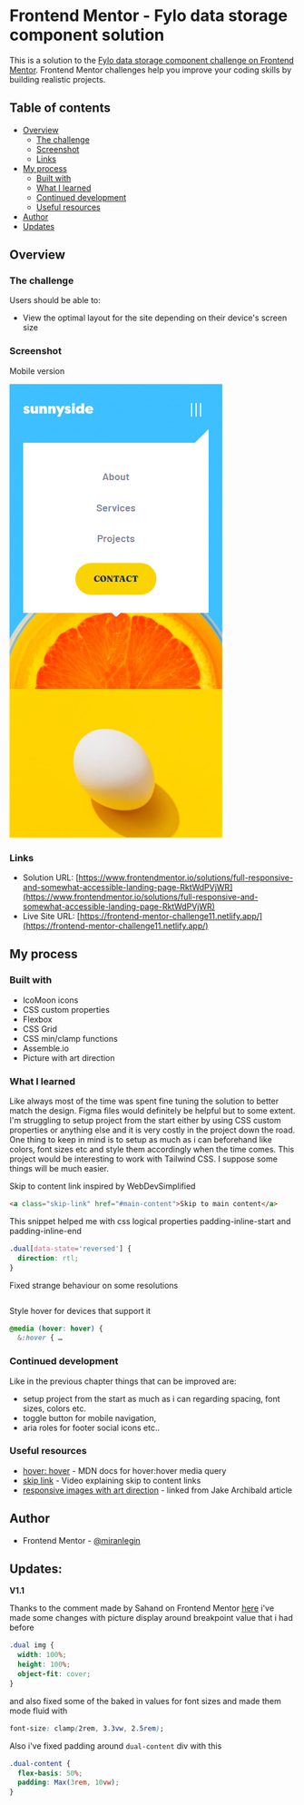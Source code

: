 # Frontend Mentor - Fylo data storage component solution

This is a solution to the [Fylo data storage component challenge on Frontend Mentor](https://www.frontendmentor.io/challenges/fylo-data-storage-component-1dZPRbV5n). Frontend Mentor challenges help you improve your coding skills by building realistic projects.

## Table of contents

- [Overview](#overview)
  - [The challenge](#the-challenge)
  - [Screenshot](#screenshot)
  - [Links](#links)
- [My process](#my-process)
  - [Built with](#built-with)
  - [What I learned](#what-i-learned)
  - [Continued development](#continued-development)
  - [Useful resources](#useful-resources)
- [Author](#author)
- [Updates](#updates)

## Overview

### The challenge

Users should be able to:

- View the optimal layout for the site depending on their device's screen size

### Screenshot

Mobile version

![](screenshots/mobile-screenshot.png)

### Links

- Solution URL: [https://www.frontendmentor.io/solutions/full-responsive-and-somewhat-accessible-landing-page-RktWdPVjWR](https://www.frontendmentor.io/solutions/full-responsive-and-somewhat-accessible-landing-page-RktWdPVjWR)
- Live Site URL: [https://frontend-mentor-challenge11.netlify.app/](https://frontend-mentor-challenge11.netlify.app/)

## My process

### Built with

- IcoMoon icons
- CSS custom properties
- Flexbox
- CSS Grid
- CSS min/clamp functions
- Assemble.io
- Picture with art direction

### What I learned

Like always most of the time was spent fine tuning the solution to better match the design. Figma files would definitely be helpful but to some extent. I'm struggling to setup project from the start either by using CSS custom properties or anything else and it is very costly in the project down the road. One thing to keep in mind is to setup as much as i can beforehand like colors, font sizes etc and style them accordingly when the time comes. This project would be interesting to work with Tailwind CSS. I suppose some things will be much easier.

Skip to content link inspired by WebDevSimplified

```html
<a class="skip-link" href="#main-content">Skip to main content</a>
```

This snippet helped me with css logical properties padding-inline-start and padding-inline-end

```css
.dual[data-state='reversed'] {
  direction: rtl;
}
```

Fixed strange behaviour on some resolutions

```css

```

Style hover for devices that support it

```css
@media (hover: hover) {
  &:hover { …
```

### Continued development

Like in the previous chapter things that can be improved are:

- setup project from the start as much as i can regarding spacing, font sizes, colors etc.
- toggle button for mobile navigation,
- aria roles for footer social icons etc..

### Useful resources

- [hover: hover](https://developer.mozilla.org/en-US/docs/Web/CSS/@media/hover) - MDN docs for hover:hover media query
- [skip link](https://www.youtube.com/watch?v=VUR0I5mqq7I) - Video explaining skip to content links
- [responsive images with art direction](https://dev.opera.com/articles/responsive-images/) - linked from Jake Archibald article

## Author

- Frontend Mentor - [@miranlegin](https://www.frontendmentor.io/profile/miranlegin)

## Updates:

**V1.1**

Thanks to the comment made by Sahand on Frontend Mentor [here](https://www.frontendmentor.io/solutions/full-responsive-and-somewhat-accessible-landing-page-RktWdPVjWR#comment-632a50fa037479dfd70bc8c8) i've made some changes with picture display around breakpoint value that i had before

```css
.dual img {
  width: 100%;
  height: 100%;
  object-fit: cover;
}
```

and also fixed some of the baked in values for font sizes and made them mode fluid with

```css
font-size: clamp(2rem, 3.3vw, 2.5rem);
```

Also i've fixed padding around `dual-content` div with this

```css
.dual-content {
  flex-basis: 50%;
  padding: Max(3rem, 10vw);
}
```
